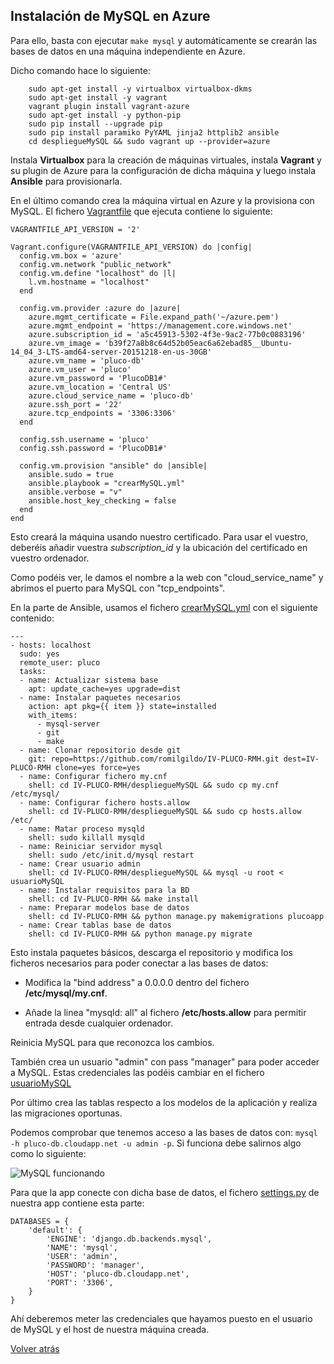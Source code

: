 ## Instalación de MySQL en Azure

Para ello, basta con ejecutar `make mysql` y automáticamente se crearán las bases de datos en una máquina independiente en Azure.

Dicho comando hace lo siguiente:

```
	sudo apt-get install -y virtualbox virtualbox-dkms
	sudo apt-get install -y vagrant
	vagrant plugin install vagrant-azure
	sudo apt-get install -y python-pip
	sudo pip install --upgrade pip
	sudo pip install paramiko PyYAML jinja2 httplib2 ansible
	cd despliegueMySQL && sudo vagrant up --provider=azure
```

Instala **Virtualbox** para la creación de máquinas virtuales, instala **Vagrant** y su plugin de Azure para la configuración de dicha máquina y luego instala **Ansible** para provisionarla.

En el último comando crea la máquina virtual en Azure y la provisiona con MySQL. El fichero [Vagrantfile](https://github.com/romilgildo/IV-PLUCO-RMH/blob/master/despliegueMySQL/Vagrantfile) que ejecuta contiene lo siguiente:

```
VAGRANTFILE_API_VERSION = '2'

Vagrant.configure(VAGRANTFILE_API_VERSION) do |config|
  config.vm.box = 'azure'
  config.vm.network "public_network"
  config.vm.define "localhost" do |l|
	l.vm.hostname = "localhost"
  end
    
  config.vm.provider :azure do |azure|
    azure.mgmt_certificate = File.expand_path('~/azure.pem')
    azure.mgmt_endpoint = 'https://management.core.windows.net'
    azure.subscription_id = 'a5c45913-5302-4f3e-9ac2-77b0c0883196'
    azure.vm_image = 'b39f27a8b8c64d52b05eac6a62ebad85__Ubuntu-14_04_3-LTS-amd64-server-20151218-en-us-30GB'
    azure.vm_name = 'pluco-db'
    azure.vm_user = 'pluco'
    azure.vm_password = 'PlucoDB1#'
    azure.vm_location = 'Central US' 
    azure.cloud_service_name = 'pluco-db'
    azure.ssh_port = '22'
    azure.tcp_endpoints = '3306:3306'
  end
  
  config.ssh.username = 'pluco' 
  config.ssh.password = 'PlucoDB1#'

  config.vm.provision "ansible" do |ansible|
	ansible.sudo = true
    ansible.playbook = "crearMySQL.yml"
	ansible.verbose = "v"
	ansible.host_key_checking = false 
  end
end
```

Esto creará la máquina usando nuestro certificado. Para usar el vuestro, deberéis añadir vuestra *subscription_id* y la ubicación del certificado en vuestro ordenador.

Como podéis ver, le damos el nombre a la web con "cloud_service_name" y abrimos el puerto para MySQL con "tcp_endpoints".

En la parte de Ansible, usamos el fichero [crearMySQL.yml](https://github.com/romilgildo/IV-PLUCO-RMH/blob/master/despliegueMySQL/crearMySQL.yml) con el siguiente contenido:

```
---
- hosts: localhost
  sudo: yes
  remote_user: pluco
  tasks:
  - name: Actualizar sistema base
    apt: update_cache=yes upgrade=dist 
  - name: Instalar paquetes necesarios
    action: apt pkg={{ item }} state=installed
    with_items:
      - mysql-server
      - git
      - make
  - name: Clonar repositorio desde git
    git: repo=https://github.com/romilgildo/IV-PLUCO-RMH.git dest=IV-PLUCO-RMH clone=yes force=yes
  - name: Configurar fichero my.cnf
    shell: cd IV-PLUCO-RMH/despliegueMySQL && sudo cp my.cnf /etc/mysql/
  - name: Configurar fichero hosts.allow
    shell: cd IV-PLUCO-RMH/despliegueMySQL && sudo cp hosts.allow /etc/
  - name: Matar proceso mysqld
    shell: sudo killall mysqld
  - name: Reiniciar servidor mysql
    shell: sudo /etc/init.d/mysql restart
  - name: Crear usuario admin
    shell: cd IV-PLUCO-RMH/despliegueMySQL && mysql -u root < usuarioMySQL
  - name: Instalar requisitos para la BD
    shell: cd IV-PLUCO-RMH && make install
  - name: Preparar modelos base de datos
    shell: cd IV-PLUCO-RMH && python manage.py makemigrations plucoapp
  - name: Crear tablas base de datos
    shell: cd IV-PLUCO-RMH && python manage.py migrate
```

Esto instala paquetes básicos, descarga el repositorio y modifica los ficheros necesarios para poder conectar a las bases de datos:

- Modifica la "bind address" a 0.0.0.0 dentro del fichero **/etc/mysql/my.cnf**.

- Añade la linea "mysqld: all" al fichero **/etc/hosts.allow** para permitir entrada desde cualquier ordenador.

Reinicia MySQL para que reconozca los cambios.

También crea un usuario "admin" con pass "manager" para poder acceder a MySQL. Estas credenciales las podéis cambiar en el fichero [usuarioMySQL](https://github.com/romilgildo/IV-PLUCO-RMH/blob/master/despliegueMySQL/usuarioMySQL)

Por último crea las tablas respecto a los modelos de la aplicación y realiza las migraciones oportunas. 

Podemos comprobar que tenemos acceso a las bases de datos con: `mysql -h pluco-db.cloudapp.net -u admin -p`. Si funciona debe salirnos algo como lo siguiente:

![MySQL funcionando](http://i628.photobucket.com/albums/uu6/romilgildo/0375f97c-a62d-4f35-8ca3-069f0678b9d9_zpspxekpivl.png)

Para que la app conecte con dicha base de datos, el fichero [settings.py](https://github.com/romilgildo/IV-PLUCO-RMH/blob/master/plucoapp/settings.py) de nuestra app contiene esta parte: 

```
DATABASES = {
    'default': {
        'ENGINE': 'django.db.backends.mysql',
        'NAME': 'mysql',
        'USER': 'admin',
        'PASSWORD': 'manager',
        'HOST': 'pluco-db.cloudapp.net',
        'PORT': '3306',
    }
}
```

Ahí deberemos meter las credenciales que hayamos puesto en el usuario de MySQL y el host de nuestra máquina creada.

[Volver atrás](https://github.com/romilgildo/IV-PLUCO-RMH#instalación-de-mysql-en-azure)
